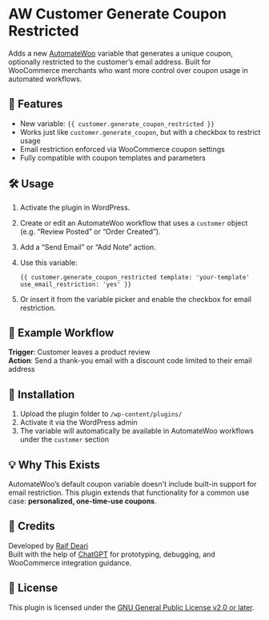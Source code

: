 # AW Customer Generate Coupon Restricted

Adds a new [AutomateWoo](https://woocommerce.com/products/automatewoo/) variable that generates a unique coupon, optionally restricted to the customer’s email address. Built for WooCommerce merchants who want more control over coupon usage in automated workflows.

## 🚀 Features

- New variable: `{{ customer.generate_coupon_restricted }}`
- Works just like `customer.generate_coupon`, but with a checkbox to restrict usage
- Email restriction enforced via WooCommerce coupon settings
- Fully compatible with coupon templates and parameters

## 🛠 Usage

1. Activate the plugin in WordPress.
2. Create or edit an AutomateWoo workflow that uses a `customer` object (e.g. “Review Posted” or “Order Created”).
3. Add a “Send Email” or “Add Note” action.
4. Use this variable:

   ```
   {{ customer.generate_coupon_restricted template: 'your-template' use_email_restriction: 'yes' }}
   ```

5. Or insert it from the variable picker and enable the checkbox for email restriction.

## 🧩 Example Workflow

**Trigger**: Customer leaves a product review  
**Action**: Send a thank-you email with a discount code limited to their email address

## 🔧 Installation

1. Upload the plugin folder to `/wp-content/plugins/`
2. Activate it via the WordPress admin
3. The variable will automatically be available in AutomateWoo workflows under the `customer` section

## 💡 Why This Exists

AutomateWoo’s default coupon variable doesn't include built-in support for email restriction. This plugin extends that functionality for a common use case: **personalized, one-time-use coupons**.

## 🧠 Credits

Developed by [Raif Deari](https://github.com/raifd)  
Built with the help of [ChatGPT](https://openai.com/chatgpt) for prototyping, debugging, and WooCommerce integration guidance.

## 📄 License

This plugin is licensed under the [GNU General Public License v2.0 or later](https://www.gnu.org/licenses/gpl-2.0.html).
